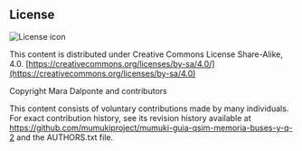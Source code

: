## License
![License icon](https://licensebuttons.net/l/by-sa/3.0/88x31.png)

This content is distributed under Creative Commons License Share-Alike, 4.0. [https://creativecommons.org/licenses/by-sa/4.0/](https://creativecommons.org/licenses/by-sa/4.0)

Copyright Mara Dalponte and contributors

This content consists of voluntary contributions made by many
individuals. For exact contribution history, see its revision history
available at https://github.com/mumukiproject/mumuki-guia-qsim-memoria-buses-y-q-2 and the AUTHORS.txt file.

